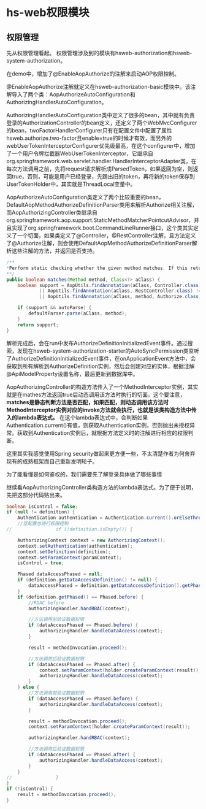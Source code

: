 # hs-web权限模块


## 权限管理
先从权限管理看起。
权限管理涉及到的模块有hsweb-authorization和hsweb-system-authorization。

在demo中，增加了@EnableAopAuthorize的注解来启动AOP权限控制。

@EnableAopAuthorize注解就定义在hsweb-authorization-basic模块中。该注解导入了两个类：AopAuthorizeAutoConfiguration和AuthorizingHandlerAutoConfiguration。

AuthorizingHandlerAutoConfiguration类中定义了很多的bean，其中就有负责登录的AuthorizationController的bean定义，还定义了两个WebMvcConfigurer的bean，twoFactorHandlerConfigurer只有在配置文件中配置了属性hsweb.authorize.two-factor且enable=true的时候才有效，而另外的webUserTokenInterceptorConfigurer优先级最高，在这个configurer中，增加了一个用户令牌拦截器WebUserTokenInterceptor，它继承自org.springframework.web.servlet.handler.HandlerInterceptorAdapter类，在每次方法调用之前，先将request请求解析成ParsedToken，如果返回为空，则返回true，否则，可能是用户已经登录，先踢出旧的token，再将新的token保存到UserTokenHolder中，其实就是ThreadLocal变量中。

AopAuthorizeAutoConfiguration类定义了两个比较重要的bean，DefaultAopMethodAuthorizeDefinitionParser类用来解析Authorize相关注解，而AopAuthorizingController类继承自org.springframework.aop.support.StaticMethodMatcherPointcutAdvisor，并且实现了org.springframework.boot.CommandLineRunner接口，这个类其实定义了一个切面，如果类定义了@Controller，@RestController注解，且方法定义了@Authorize注解，则会使用DefaultAopMethodAuthorizeDefinitionParser解析这些注解的方法，并返回是否支持。

```java
/**
*Perform static checking whether the given method matches. If this returns false or if the isRuntime() method returns false, no runtime check (i.e. no. matches(java.lang.reflect.Method, Class, Object []) call) will be made.
**/
public boolean matches(Method method, Class<?> aClass) {
    boolean support = AopUtils.findAnnotation(aClass, Controller.class) != null
            || AopUtils.findAnnotation(aClass, RestController.class) != null
            || AopUtils.findAnnotation(aClass, method, Authorize.class) != null;

    if (support && autoParse) {
        defaultParser.parse(aClass, method);
    }
    return support;
}
```
解析完成后，会在run中发布AuthorizeDefinitionInitializedEvent事件。通过搜索，发现在hsweb-system-authorization-starter的AutoSyncPermission类监听了AuthorizeDefinitionInitializedEvent事件，在onApplicationEvent方法中，会获取到所有解析到AuthorizeDefinition实例，然后会创建对应的实体，根据注解@ApiModelProperty设置名称，最后更新到数据库中。

AopAuthorizingController的构造方法传入了一个MethodInterceptor实例，其实就是在mathes方法返回true后动态调用该方法时执行的切面。这个要注意，**matches是静态判断方法是否匹配，如果匹配，则动态调用该方法时MethodInterceptor实例对应的invoke方法就会执行，也就是该类构造方法中传入的lambda表达式。** 在这个lambda表达式中，会判断如果Authentication.current()有值，则获取Authentication实例，否则抛出未授权异常。获取到Authentication实例后，就根据方法定义时的注解进行相应的权限判断。

这里其实我感觉使用Spring security做起来更方便一些，不太清楚作者为何舍弃现有的成熟框架而自己重新发明轮子。

为了能看懂是如何鉴权的，我们需要先了解登录具体做了哪些事情

继续看AopAuthorizingController类构造方法的lambda表达式。为了便于说明，先把这部分代码贴出来。
```java
boolean isControl = false;
if (null != definition) {
    Authentication authentication = Authentication.current().orElseThrow(UnAuthorizedException::new);
    //空配置也进行权限控制
//                if (!definition.isEmpty()) {

    AuthorizingContext context = new AuthorizingContext();
    context.setAuthentication(authentication);
    context.setDefinition(definition);
    context.setParamContext(paramContext);
    isControl = true;

    Phased dataAccessPhased = null;
    if (definition.getDataAccessDefinition() != null) {
        dataAccessPhased = definition.getDataAccessDefinition().getPhased();
    }
    if (definition.getPhased() == Phased.before) {
        //RDAC before
        authorizingHandler.handRBAC(context);

        //方法调用前验证数据权限
        if (dataAccessPhased == Phased.before) {
            authorizingHandler.handleDataAccess(context);
        }

        result = methodInvocation.proceed();

        //方法调用后验证数据权限
        if (dataAccessPhased == Phased.after) {
            context.setParamContext(holder.createParamContext(result));
            authorizingHandler.handleDataAccess(context);
        }
    } else {
        //方法调用前验证数据权限
        if (dataAccessPhased == Phased.before) {
            authorizingHandler.handleDataAccess(context);
        }

        result = methodInvocation.proceed();
        context.setParamContext(holder.createParamContext(result));

        authorizingHandler.handRBAC(context);

        //方法调用后验证数据权限
        if (dataAccessPhased == Phased.after) {
            authorizingHandler.handleDataAccess(context);
        }
    }
//                }
}
if (!isControl) {
    result = methodInvocation.proceed();
}
```




